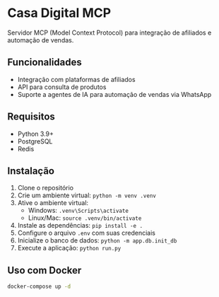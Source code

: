 # Casa Digital MCP

Servidor MCP (Model Context Protocol) para integração de afiliados e automação de vendas.

## Funcionalidades

- Integração com plataformas de afiliados
- API para consulta de produtos
- Suporte a agentes de IA para automação de vendas via WhatsApp

## Requisitos

- Python 3.9+
- PostgreSQL
- Redis

## Instalação

1. Clone o repositório
2. Crie um ambiente virtual: `python -m venv .venv`
3. Ative o ambiente virtual:
   - Windows: `.venv\Scripts\activate`
   - Linux/Mac: `source .venv/bin/activate`
4. Instale as dependências: `pip install -e .`
5. Configure o arquivo `.env` com suas credenciais
6. Inicialize o banco de dados: `python -m app.db.init_db`
7. Execute a aplicação: `python run.py`

## Uso com Docker

```bash
docker-compose up -d